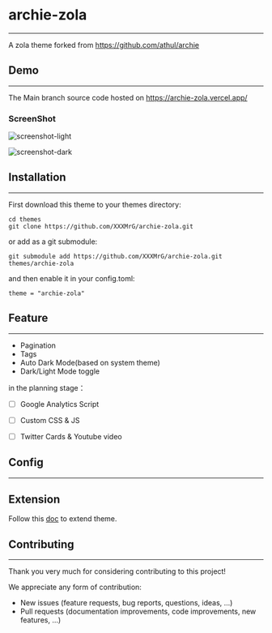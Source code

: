 # archie-zola
----

A zola theme forked from https://github.com/athul/archie

## Demo
----

The Main branch source code hosted on https://archie-zola.vercel.app/

### ScreenShot

![screenshot-light](https://github.com/XXXMrG/archie-zola/blob/main/static/screenshot/screenshot-light.png)

![screenshot-dark](https://github.com/XXXMrG/archie-zola/blob/main/static/screenshot/screenshot-dark.png)


## Installation
----

First download this theme to your themes directory:

```
cd themes
git clone https://github.com/XXXMrG/archie-zola.git
```

or add as a git submodule:

```
git submodule add https://github.com/XXXMrG/archie-zola.git  themes/archie-zola
```

and then enable it in your config.toml:
```
theme = "archie-zola"
```

## Feature
----
* Pagination
* Tags
* Auto Dark Mode(based on system theme)
* Dark/Light Mode toggle

in the planning stage：

- [ ] Google Analytics Script
- [ ] Custom CSS & JS
- [ ] Twitter Cards & Youtube video


## Config
----

## Extension

Follow this [doc](https://www.getzola.org/documentation/themes/extending-a-theme/) to extend theme.

## Contributing
----
Thank you very much for considering contributing to this project!

We appreciate any form of contribution:

* New issues (feature requests, bug reports, questions, ideas, ...)
* Pull requests (documentation improvements, code improvements, new features, ...)